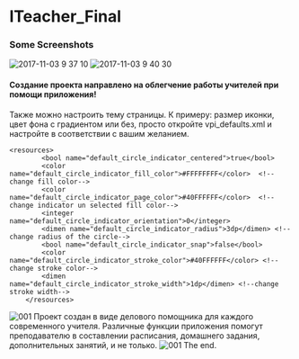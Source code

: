 # ITeacher_Final
### Some Screenshots 
![2017-11-03 9 37 10](https://user-images.githubusercontent.com/24829189/32632216-d0201326-c5b3-11e7-8659-77d7fc3e6906.png)
![2017-11-03 9 40 30](https://user-images.githubusercontent.com/24829189/32632267-02676c3a-c5b4-11e7-8ea7-68c257f13bb9.png)
####                    Создание проекта направлено на облегчение работы учителей при помощи приложения!
Также можно настроить тему страницы. К примеру: размер иконки, цвет фона с градиентом или без, просто откройте vpi_defaults.xml и настройте в соответствии с вашим желанием.
```
<resources>
        <bool name="default_circle_indicator_centered">true</bool> 
        <color name="default_circle_indicator_fill_color">#FFFFFFFF</color>  <!--change fill color-->
        <color name="default_circle_indicator_page_color">#40FFFFFF</color>  <!--change indicator un selected fill color-->
        <integer name="default_circle_indicator_orientation">0</integer> 
        <dimen name="default_circle_indicator_radius">3dp</dimen> <!--change radius of the circle-->
        <bool name="default_circle_indicator_snap">false</bool> 
        <color name="default_circle_indicator_stroke_color">#40FFFFFF</color> <!--change stroke color-->
        <dimen name="default_circle_indicator_stroke_width">1dp</dimen> <!--change stroke width-->
    </resources>
```
![001](https://user-images.githubusercontent.com/24829189/32985413-1d3faf0e-cccb-11e7-96c4-9c2a840f9c66.jpeg)
Проект создан в виде делового помощника для каждого современного учителя. Различные функции приложения помогут преподавателю в составлении расписания, домашнего задания, дополнительных занятий, и не только.
![001](https://user-images.githubusercontent.com/24829189/33032609-c73bf2de-ce32-11e7-8126-3bf8fd983732.jpeg)
The end.

